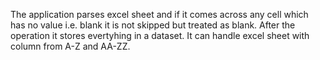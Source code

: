 The application parses excel sheet and if it comes across any cell which has no value i.e. blank it is not skipped but treated as blank.
After the operation it stores evertyhing in a dataset.
It can handle excel sheet with column from A-Z and AA-ZZ.
